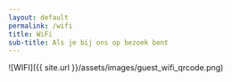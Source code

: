 ```yaml
---
layout: default
permalink: /wifi
title: WiFi
sub-title: Als je bij ons op bezoek bent
---
```


![WIFI]({{ site.url }}/assets/images/guest_wifi_qrcode.png)